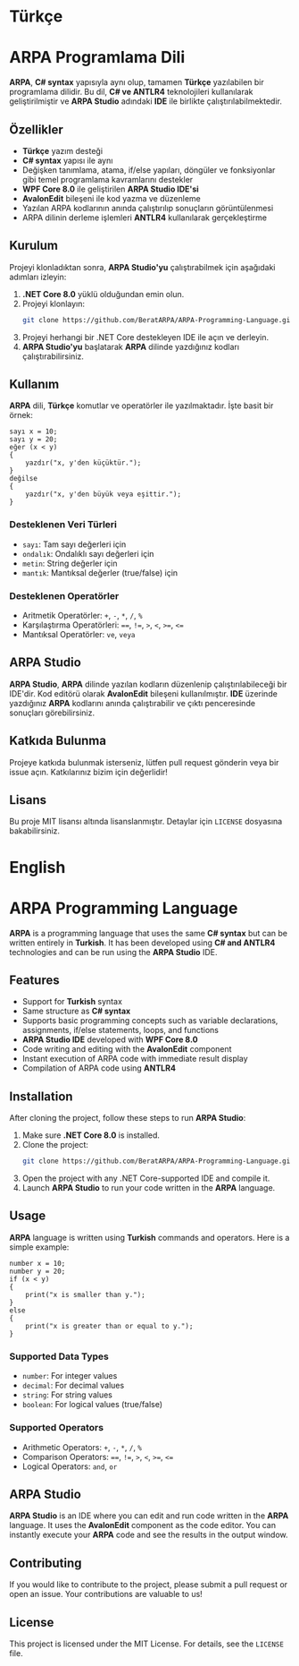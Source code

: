 # Türkçe

# ARPA Programlama Dili

**ARPA**, **C# syntax** yapısıyla aynı olup, tamamen **Türkçe** yazılabilen bir programlama dilidir. Bu dil, **C# ve ANTLR4** teknolojileri kullanılarak geliştirilmiştir ve **ARPA Studio** adındaki **IDE** ile birlikte çalıştırılabilmektedir.

## Özellikler
- **Türkçe** yazım desteği
- **C# syntax** yapısı ile aynı
- Değişken tanımlama, atama, if/else yapıları, döngüler ve fonksiyonlar gibi temel programlama kavramlarını destekler
- **WPF Core 8.0** ile geliştirilen **ARPA Studio IDE'si**
- **AvalonEdit** bileşeni ile kod yazma ve düzenleme
- Yazılan ARPA kodlarının anında çalıştırılıp sonuçların görüntülenmesi
- ARPA dilinin derleme işlemleri **ANTLR4** kullanılarak gerçekleştirme

## Kurulum
Projeyi klonladıktan sonra, **ARPA Studio'yu** çalıştırabilmek için aşağıdaki adımları izleyin:

1. **.NET Core 8.0** yüklü olduğundan emin olun.
2. Projeyi klonlayın:
    ```bash
    git clone https://github.com/BeratARPA/ARPA-Programming-Language.git
    ```
3. Projeyi herhangi bir .NET Core destekleyen IDE ile açın ve derleyin.
4. **ARPA Studio'yu** başlatarak **ARPA** dilinde yazdığınız kodları çalıştırabilirsiniz.

## Kullanım
**ARPA** dili, **Türkçe** komutlar ve operatörler ile yazılmaktadır. İşte basit bir örnek:

```arpa
sayı x = 10;
sayı y = 20;
eğer (x < y)
{
    yazdır("x, y'den küçüktür.");
}
değilse
{
    yazdır("x, y'den büyük veya eşittir.");
}
```

### Desteklenen Veri Türleri
- `sayı`: Tam sayı değerleri için
- `ondalık`: Ondalıklı sayı değerleri için
- `metin`: String değerler için
- `mantık`: Mantıksal değerler (true/false) için

### Desteklenen Operatörler
- Aritmetik Operatörler: `+`, `-`, `*`, `/`, `%`
- Karşılaştırma Operatörleri: `==`, `!=`, `>`, `<`, `>=`, `<=`
- Mantıksal Operatörler: `ve`, `veya`

## ARPA Studio
**ARPA Studio**, **ARPA** dilinde yazılan kodların düzenlenip çalıştırılabileceği bir IDE'dir. Kod editörü olarak **AvalonEdit** bileşeni kullanılmıştır. **IDE** üzerinde yazdığınız **ARPA** kodlarını anında çalıştırabilir ve çıktı penceresinde sonuçları görebilirsiniz.

## Katkıda Bulunma
Projeye katkıda bulunmak isterseniz, lütfen pull request gönderin veya bir issue açın. Katkılarınız bizim için değerlidir!

## Lisans
Bu proje MIT lisansı altında lisanslanmıştır. Detaylar için `LICENSE` dosyasına bakabilirsiniz.


# English

# ARPA Programming Language

**ARPA** is a programming language that uses the same **C# syntax** but can be written entirely in **Turkish**. It has been developed using **C# and ANTLR4** technologies and can be run using the **ARPA Studio** IDE.

## Features
- Support for **Turkish** syntax
- Same structure as **C# syntax**
- Supports basic programming concepts such as variable declarations, assignments, if/else statements, loops, and functions
- **ARPA Studio IDE** developed with **WPF Core 8.0**
- Code writing and editing with the **AvalonEdit** component
- Instant execution of ARPA code with immediate result display
- Compilation of ARPA code using **ANTLR4**

## Installation
After cloning the project, follow these steps to run **ARPA Studio**:

1. Make sure **.NET Core 8.0** is installed.
2. Clone the project:
    ```bash
    git clone https://github.com/BeratARPA/ARPA-Programming-Language.git
    ```
3. Open the project with any .NET Core-supported IDE and compile it.
4. Launch **ARPA Studio** to run your code written in the **ARPA** language.

## Usage
**ARPA** language is written using **Turkish** commands and operators. Here is a simple example:

```arpa
number x = 10;
number y = 20;
if (x < y)
{
    print("x is smaller than y.");
}
else
{
    print("x is greater than or equal to y.");
}
```

### Supported Data Types
- `number`: For integer values
- `decimal`: For decimal values
- `string`: For string values
- `boolean`: For logical values (true/false)

### Supported Operators
- Arithmetic Operators: `+`, `-`, `*`, `/`, `%`
- Comparison Operators: `==`, `!=`, `>`, `<`, `>=`, `<=`
- Logical Operators: `and`, `or`

## ARPA Studio
**ARPA Studio** is an IDE where you can edit and run code written in the **ARPA** language. It uses the **AvalonEdit** component as the code editor. You can instantly execute your **ARPA** code and see the results in the output window.

## Contributing
If you would like to contribute to the project, please submit a pull request or open an issue. Your contributions are valuable to us!

## License
This project is licensed under the MIT License. For details, see the `LICENSE` file.

